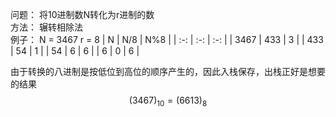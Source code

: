 问题： 将10进制数N转化为r进制的数  
方法： 辗转相除法  
例子： N = 3467 r = 8
| N | N/8 | N%8 |
| :-: | :-: | :-: |
| 3467 | 433 | 3 |
| 433 | 54 | 1 |
| 54 | 6 | 6 |
| 6 | 0 | 6 |

由于转换的八进制是按低位到高位的顺序产生的，因此入栈保存，出栈正好是想要的结果  
$$
(3467)_{10} = (6613)_{8}
$$
